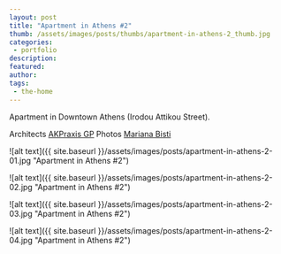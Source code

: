 ```yaml
---
layout: post
title: "Apartment in Athens #2"
thumb: /assets/images/posts/thumbs/apartment-in-athens-2_thumb.jpg
categories:
 - portfolio
description:
featured:
author: 
tags:
 - the-home
---
```


Apartment in Downtown Athens (Irodou Attikou Street).

<p class="credits">
    <span class="title">Architects</span>
        <span class="contributor"><a href="http://www.akpraxis.gr/">AKPraxis GP</a></span>
    <span class="title">Photos</span>
        <span class="contributor"><a href="http://www.marianabisti.com/">Mariana Bisti</a></span>
</p>

![alt text]({{ site.baseurl }}/assets/images/posts/apartment-in-athens-2-01.jpg "Apartment in Athens #2")

![alt text]({{ site.baseurl }}/assets/images/posts/apartment-in-athens-2-02.jpg "Apartment in Athens #2")

![alt text]({{ site.baseurl }}/assets/images/posts/apartment-in-athens-2-03.jpg "Apartment in Athens #2")

![alt text]({{ site.baseurl }}/assets/images/posts/apartment-in-athens-2-04.jpg "Apartment in Athens #2")
